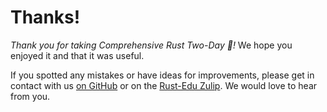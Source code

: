 # Thanks!

_Thank you for taking Comprehensive Rust Two-Day 🦀!_ We hope you enjoyed it and that it was useful.

If you spotted any mistakes or have ideas for improvements, please get in contact with us [on GitHub](https://github.com/rust-edu.org/comprehensive-rust-2day) or on the [Rust-Edu Zulip](https://rust-edu.org/zulip). We would love to hear from you.
